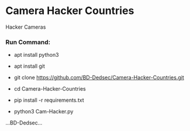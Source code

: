 # Camera Hacker Countries

Hacker Cameras

<h3> Run Command: </h3>

* apt install python3

* apt install git

* git clone https://github.com/BD-Dedsec/Camera-Hacker-Countries.git

* cd Camera-Hacker-Countries

* pip install -r requirements.txt

* python3 Cam-Hacker.py 


...BD-Dedsec...
